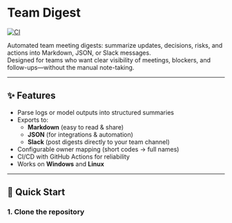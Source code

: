# Team Digest

[![CI](https://github.com/anurajdeol90/team-digest/actions/workflows/ci.yml/badge.svg)](https://github.com/anurajdeol90/team-digest/actions/workflows/ci.yml)

Automated team meeting digests: summarize updates, decisions, risks, and actions into Markdown, JSON, or Slack messages.  
Designed for teams who want clear visibility of meetings, blockers, and follow-ups—without the manual note-taking.

---

## ✨ Features
- Parse logs or model outputs into structured summaries
- Exports to:
  - **Markdown** (easy to read & share)
  - **JSON** (for integrations & automation)
  - **Slack** (post digests directly to your team channel)
- Configurable owner mapping (short codes → full names)
- CI/CD with GitHub Actions for reliability
- Works on **Windows** and **Linux**

---

## 🚀 Quick Start

### 1. Clone the repository
